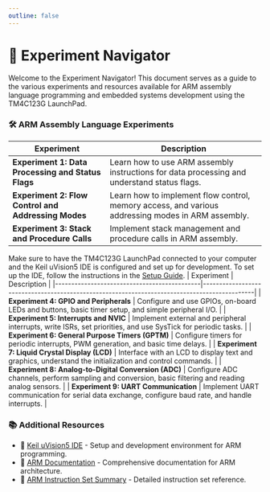 ```yaml
---
outline: false
---
```

# 🧭 Experiment Navigator

Welcome to the Experiment Navigator! This document serves as a guide to the various experiments and resources available for ARM assembly language programming and embedded systems development using the TM4C123G LaunchPad.
### 🛠️ ARM Assembly Language Experiments
| Experiment                                  | Description                                                                                  |
|---------------------------------------------|----------------------------------------------------------------------------------------------|
|  **Experiment 1: Data Processing and Status Flags**           | Learn how to use ARM assembly instructions for data processing and understand status flags. |
|  **Experiment 2:  Flow Control and Addressing Modes** | Learn how to implement flow control, memory access, and various addressing modes in ARM assembly.                  |
|  **Experiment 3: Stack and Procedure Calls**     | Implement stack management and procedure calls in ARM assembly.      |

Make sure to have the TM4C123G LaunchPad connected to your computer and the Keil uVision5 IDE is configured and set up for development. To set up the IDE, follow the instructions in the [Setup Guide](/setup.md).
| Experiment                                  | Description                                                                                  |
|---------------------------------------------|----------------------------------------------------------------------------------------------|
| **Experiment 4: GPIO and Peripherals** | Configure and use GPIOs, on-board LEDs and buttons, basic timer setup, and simple peripheral I/O. | 
| **Experiment 5: Interrupts and NVIC** | Implement external and peripheral interrupts, write ISRs, set priorities, and use SysTick for periodic tasks. | 
| **Experiment 6: General Purpose Timers (GPTM)** | Configure timers for periodic interrupts, PWM generation, and basic time delays. |
| **Experiment 7: Liquid Crystal Display (LCD)** | Interface with an LCD to display text and graphics, understand the initialization and control commands. | 
| **Experiment 8: Analog-to-Digital Conversion (ADC)** | Configure ADC channels, perform sampling and conversion, basic filtering and reading analog sensors. |
| **Experiment 9: UART Communication** | Implement UART communication for serial data exchange, configure baud rate, and handle interrupts. |

### 📚 Additional Resources
- 🔗 [Keil uVision5 IDE](https://www.keil.com/demo/eval/arm.htm) - Setup and development environment for ARM programming.
- 📑 [ARM Documentation](https://developer.arm.com/documentation/dui0041/latest/) - Comprehensive documentation for ARM architecture.
- 📝 [ARM Instruction Set Summary](https://developer.arm.com/documentation/100165/0201/Programmers-Model/Instruction-set-summary/Processor-instructions) - Detailed instruction set reference.
